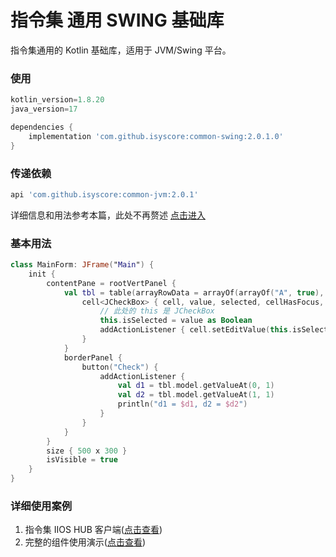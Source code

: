 # 指令集 通用 SWING 基础库

指令集通用的 Kotlin 基础库，适用于 JVM/Swing 平台。

### 使用

```groovy
kotlin_version=1.8.20
java_version=17

dependencies {
    implementation 'com.github.isyscore:common-swing:2.0.1.0'
}
```

### 传递依赖

```groovy
api 'com.github.isyscore:common-jvm:2.0.1'
```

详细信息和用法参考本篇，此处不再赘述 [点击进入](https://isyscore.yuque.com/um3ee7/dhbg9u/avg941kdg0gkdkep?singleDoc)

### 基本用法

```kotlin
class MainForm: JFrame("Main") {
    init {
        contentPane = rootVertPanel {
            val tbl = table(arrayRowData = arrayOf(arrayOf("A", true), arrayOf("B", false)), arrayColumnNames = arrayOf("Name", "Checked")) {
                cell<JCheckBox> { cell, value, selected, cellHasFocus, row, col ->
                    // 此处的 this 是 JCheckBox
                    this.isSelected = value as Boolean
                    addActionListener { cell.setEditValue(this.isSelected, row, col) }
                }
            }
            borderPanel {
                button("Check") {
                    addActionListener {
                        val d1 = tbl.model.getValueAt(0, 1)
                        val d2 = tbl.model.getValueAt(1, 1)
                        println("d1 = $d1, d2 = $d2")
                    }
                }
            }
        }
        size { 500 x 300 }
        isVisible = true
    }
}
```

### 详细使用案例

1. 指令集 IIOS HUB 客户端([点击查看](http://10.30.30.3/iios/product-project/hub/hub-native-client))
2. 完整的组件使用演示([点击查看](http://10.30.30.3/hexj/common-swing-sample))